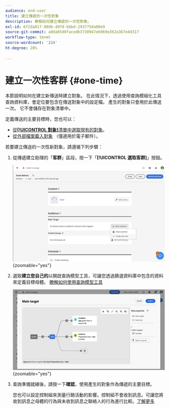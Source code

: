 ```yaml
---
audience: end-user
title: 建立傳遞的一次性對象
description: 瞭解如何建立傳遞的一次性對象。
exl-id: 6f2da017-90d6-497d-bbbd-293775da00e9
source-git-commit: a0da65d8facedb3730947eb969e362a367e4d317
workflow-type: tm+mt
source-wordcount: '224'
ht-degree: 28%

---
```


# 建立一次性客群 {#one-time}

本節說明如何在建立新傳送時建立對象。 在此情況下，透過使用查詢模組化工具查詢資料庫，會定位要包含在傳送對象中的設定檔。 產生的對象只會用於此傳送一次。 它不會儲存在對象清單中。

定義傳送的主要目標時，您也可以：
* [從&#x200B;**[!UICONTROL 對象]**&#x200B;清單中選取現有的對象](add-audience.md)。
* [從外部檔案載入對象](file-audience.md) （僅適用於電子郵件）。

若要建立傳送的一次性新對象，請遵循下列步驟：

1. 從傳遞建立助理的「**客群**」區段，按一下「**[!UICONTROL 選取客群]**」按鈕。

   ![](assets/segment-builder0.png){zoomable="yes"}

1. 選取&#x200B;**建立您自己的**&#x200B;以開啟查詢模型工具，可讓您透過篩選資料庫中包含的資料來定義目標母體。 [瞭解如何使用查詢模型工具](../query/query-modeler-overview.md)

   ![](assets/query-modeler.png){zoomable="yes"}

1. 查詢準備就緒後，請按一下&#x200B;**確認**，使用產生的對象作為傳遞的主要目標。

   您也可以設定控制組來測量行銷活動的影響。控制組不會收到訊息。可讓您將收到訊息之母體的行為與未收到訊息之聯絡人的行為進行比較。[了解更多](control-group.md)
